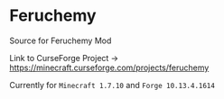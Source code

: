 # Feruchemy
Source for Feruchemy Mod

Link to CurseForge Project -> https://minecraft.curseforge.com/projects/feruchemy 

Currently for ```Minecraft 1.7.10``` and ```Forge 10.13.4.1614```
